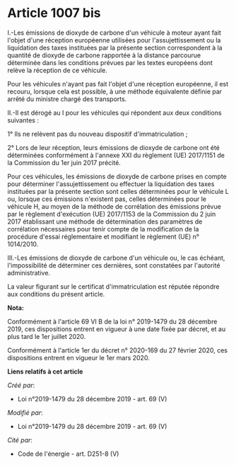 # Article 1007 bis

I.-Les émissions de dioxyde de carbone d'un véhicule à moteur ayant fait l'objet d'une réception européenne utilisées pour
l'assujettissement ou la liquidation des taxes instituées par la présente section correspondent à la quantité de dioxyde de
carbone rapportée à la distance parcourue déterminée dans les conditions prévues par les textes européens dont relève la
réception de ce véhicule.

Pour les véhicules n'ayant pas fait l'objet d'une réception européenne, il est recouru, lorsque cela est possible, à une
méthode équivalente définie par arrêté du ministre chargé des transports.

II.-Il est dérogé au I pour les véhicules qui répondent aux deux conditions suivantes :

1° Ils ne relèvent pas du nouveau dispositif d'immatriculation ;

2° Lors de leur réception, leurs émissions de dioxyde de carbone ont été déterminées conformément à l'annexe XXI du règlement
(UE) 2017/1151 de la Commission du 1er juin 2017 précité.

Pour ces véhicules, les émissions de dioxyde de carbone prises en compte pour déterminer l'assujettissement ou effectuer la
liquidation des taxes instituées par la présente section sont celles déterminées pour le véhicule L ou, lorsque ces émissions
n'existent pas, celles déterminées pour le véhicule H, au moyen de la méthode de corrélation des émissions prévue par le
règlement d'exécution (UE) 2017/1153 de la Commission du 2 juin 2017 établissant une méthode de détermination des paramètres
de corrélation nécessaires pour tenir compte de la modification de la procédure d'essai réglementaire et modifiant le
règlement (UE) n° 1014/2010.

III.-Les émissions de dioxyde de carbone d'un véhicule ou, le cas échéant, l'impossibilité de déterminer ces dernières, sont
constatées par l'autorité administrative.

La valeur figurant sur le certificat d'immatriculation est réputée répondre aux conditions du présent article.

**Nota:**

Conformément à l'article 69 VI B de la loi n° 2019-1479 du 28 décembre 2019, ces dispositions entrent en vigueur à une date
fixée par décret, et au plus tard le 1er juillet 2020.

Conformément à l'article 1er du décret n° 2020-169 du 27 février 2020, ces dispositions entrent en vigueur le 1er mars 2020.

**Liens relatifs à cet article**

_Créé par_:

  - Loi n°2019-1479 du 28 décembre 2019 - art. 69 (V)

_Modifié par_:

  - Loi n°2019-1479 du 28 décembre 2019 - art. 69 (V)

_Cité par_:

  - Code de l'énergie - art. D251-8 (V)
